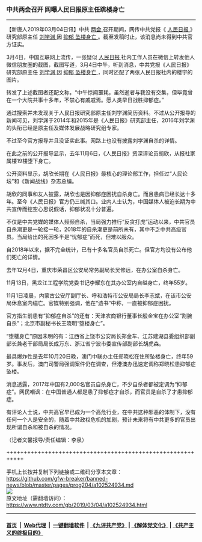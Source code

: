 ### 中共两会召开 网曝人民日报原主任跳楼身亡
------------------------

<div class="post_content">
 <p>
  【新唐人2019年03月04日讯】中共
  <a href="https://www.ntdtv.com/gb/两会.htm">
   两会
  </a>
  召开期间，网传中共党报《
  <a href="https://www.ntdtv.com/gb/人民日报.htm">
   人民日报
  </a>
  》研究部原主任
  <a href="https://www.ntdtv.com/gb/刘学渊.htm">
   刘学渊
  </a>
  因
  <a href="https://www.ntdtv.com/gb/抑郁.htm">
   抑郁
  </a>
  <a href="https://www.ntdtv.com/gb/坠楼身亡.htm">
   坠楼身亡
  </a>
  。截至发稿时止，该消息尚未得到中共官方证实。
 </p>
 <p>
  3月4日，中国互联网上流传，一张疑似
  <a href="https://www.ntdtv.com/gb/人民日报.htm">
   人民日报
  </a>
  社内工作人员在微信上转发他人微信朋友圈的截图，截图写道，3月4日中午，听到消息，中共党报《人民日报》研究部原主任
  <a href="https://www.ntdtv.com/gb/刘学渊.htm">
   刘学渊
  </a>
  因
  <a href="https://www.ntdtv.com/gb/抑郁.htm">
   抑郁
  </a>
  <a href="https://www.ntdtv.com/gb/坠楼身亡.htm">
   坠楼身亡
  </a>
  ，同时还配了两张人民日报社内的楼宇的图片。
 </p>
 <p>
  转发了上述截图者还配文称，“中午惊闻噩耗，虽然逝者与我没有交集，但毕竟曾在一个大院共事十多年，不禁心有戚戚焉。愿人类早日战胜抑郁症。”
 </p>
 <p>
  通过搜索并未发现关于人民日报研究部原主任刘学渊简历资料。不过从公开报导的新闻可见，刘学渊于2014年和2015年是《人民日报》研究部主任，2016年刘学渊的头衔已经是原主任及媒体发展战略研究组专家。
 </p>
 <p>
  不过至今官方报导并且没证实此事。网路上也没有披露刘学渊自杀的详情。
 </p>
 <p>
  在此之前的公开报导显示，去年11月6日，《人民日报》资深评论员胡欣，从报社家属楼19楼堕下身亡。
 </p>
 <p>
  公开资料显示，胡欣长期在《人民日报》最核心的理论部工作，担任过“人民论坛”和《新闻战线》杂志总编。
 </p>
 <p>
  胡欣的同事和友人披露，胡欣也是因抑郁症困扰自杀身亡。而且患病已经长达十多年。至今《人民日报》官方仍三缄其口。业内人士认为，中国媒体人被迫长期为中共宣传而挖空心思说假话，抑郁状况十分普遍。
 </p>
 <p>
  不仅是中共党媒的媒体人频频自杀，当局强力推行“反贪打虎”运动以来，中共官员自杀潮更是一轮接一轮，2018年的自杀潮更是前所未有，其中不乏中共高级官员。当局给出的死因多半是“忧郁症”而死，但难以服众。
 </p>
 <p>
  自2018年以来，据不完全统计，已有十多名官员自杀死亡。但官方均没有公布他们死亡的详情。
 </p>
 <p>
  去年12月4日，重庆市荣昌区公安局常务副局长吴修远，在办公室自杀身亡。
 </p>
 <p>
  11月13日，黑龙江工程学院党委书记李耀东在其办公室内自缢身亡，终年55岁。
 </p>
 <p>
  11月1日凌晨，内蒙古公安厅副厅长、呼和浩特市公安局局长李志斌，在该市公安局休息室内缢亡。官媒特别强调，他在“遗书”中称，一直被抑郁症困扰。
 </p>
 <p>
  官方指生前患有“抑郁症自杀”的还有：天津农商银行董事长殷金宝在办公室“割腕自杀”；北京市副秘书长王晓明“堕楼身亡”。
 </p>
 <p>
  “堕楼身亡”原因未明的有：江西省上饶市公安局长郑金车、江苏建湖县委组织部副部长兼老干部局局长成万东、浙江省宁波市委宣传部副部长胡虎森。
 </p>
 <p>
  最具爆炸性是去年10月20日晚，澳门中联办主任郑晓松在住所坠楼身亡，终年59岁。事发后，澳门司警局强调案件仍在调查，但港澳办迅速定调称郑晓松患抑郁症坠楼。
 </p>
 <p>
  消息透露，2017年中国有2,000名官员自杀身亡，不少自杀者都被定调为“抑郁症”。网民嘲讽：在中国普通人都是患了抑郁症才自杀，而官员是自杀了才患抑郁症。
 </p>
 <p>
  有评论人士说，中共高官早已成为一个高危行业，在中共这种邪恶的体制下，没有任何一个人是安全的，随着中共政权危机的加剧，预计未来将有中共更多的官员出现所谓自杀和被自杀的情况。
 </p>
 <p>
  （记者文馨报导/责任编辑：李泉）
 </p>
 <div class="single_ad">
 </div>
</div>

+++++++++++++++++++++++++++++++++++++++++++++++++++++++++++<br/><br/>
手机上长按并复制下列链接或二维码分享本文章：<br/>
https://github.com/gfw-breaker/banned-news/blob/master/pages/prog204/a102524934.md <br/>
<a href='https://github.com/gfw-breaker/banned-news/blob/master/pages/prog204/a102524934.md'><img src='https://github.com/gfw-breaker/banned-news/blob/master/pages/prog204/a102524934.md.png'/></a> <br/>
原文地址（需翻墙访问）：https://www.ntdtv.com/gb/2019/03/04/a102524934.html


------------------------
#### [首页](https://github.com/gfw-breaker/banned-news/blob/master/README.md) &nbsp;|&nbsp; [Web代理](https://github.com/labour-camp/helloworld) &nbsp;|&nbsp; [一键翻墙软件](https://github.com/gfw-breaker/nogfw/blob/master/README.md) &nbsp;| [《九评共产党》](https://github.com/gfw-breaker/9ping.md/blob/master/README.md#九评之一评共产党是什么) | [《解体党文化》](https://github.com/gfw-breaker/jtdwh.md/blob/master/README.md) | [《共产主义的终极目的》](https://github.com/gfw-breaker/gczydzjmd.md/blob/master/README.md)


